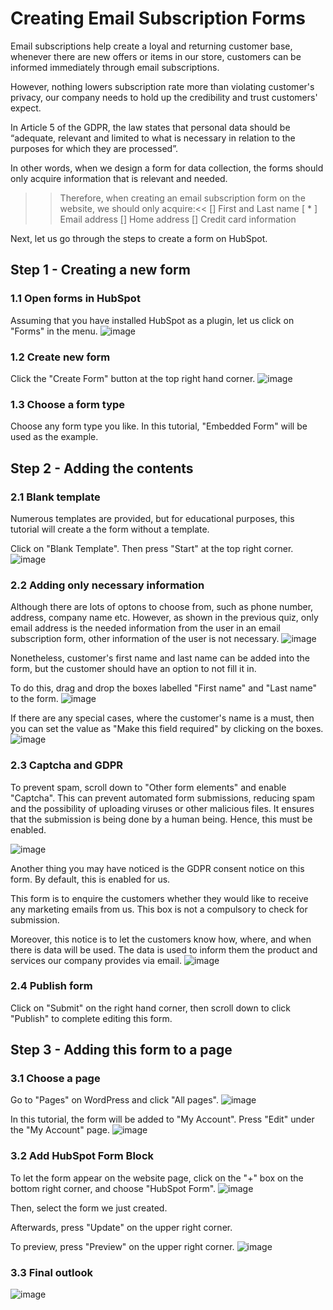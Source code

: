 # Creating Email Subscription Forms

Email subscriptions help create a loyal and returning customer base, whenever there are new offers or items in our store, customers can be informed immediately through email subscriptions.

However, nothing lowers subscription rate more than violating customer's privacy, our company needs to hold up the credibility and trust customers' expect. 

In Article 5 of the GDPR, the law states that personal data should be “adequate, relevant and limited to what is necessary in relation to the purposes for which they are processed”. 

In other words, when we design a form for data collection, the forms should only acquire information that is relevant and needed.

>> Therefore, when creating an email subscription form on the website, we should only acquire:<<
[] First and Last name
[ * ] Email address
[] Home address
[] Credit card information

Next, let us go through the steps to create a form on HubSpot.

## Step 1 - Creating a new form
### 1.1 Open forms in HubSpot
Assuming that you have installed HubSpot as a plugin, let us click on "Forms" in the menu.
![image](./assets/1.1.jpg)

### 1.2 Create new form
Click the "Create Form" button at the top right hand corner.
![image](./assets/1.2.jpg)

### 1.3 Choose a form type
Choose any form type you like. In this tutorial, "Embedded Form" will be used as the example.


## Step 2 - Adding the contents
### 2.1 Blank template
Numerous templates are provided, but for educational purposes, this tutorial will create a the form without a template.

Click on "Blank Template". Then press "Start" at the top right corner.
![image](./assets/2.1.jpg)

### 2.2 Adding only necessary information
Although there are lots of optons to choose from, such as phone number, address, company name etc. However, as shown in the previous quiz, only email address is the needed information from the user in an email subscription form, other information of the user is not necessary. 
![image](./assets/2.2.jpg)

Nonetheless, customer's first name and last name can be added into the form, but the customer should have an option to not fill it in.

To do this, drag and drop the boxes labelled "First name" and "Last name" to the form.
![image](./assets/2.2_dragdrop.jpg)

If there are any special cases, where the customer's name is a must, then you can set the value as "Make this field required" by clicking on the boxes.
![image](./assets/2.2_required.jpg)

### 2.3 Captcha and GDPR
To prevent spam, scroll down to "Other form elements" and enable "Captcha". This can prevent automated form submissions, reducing spam and the possibility of uploading viruses or other malicious files. It ensures that the submission is being done by a human being. Hence, this must be enabled.

![image](./assets/2.2_recapture.jpg)

Another thing you may have noticed is the GDPR consent notice on this form. By default, this is enabled for us.

This form is to enquire the customers whether they would like to receive any marketing emails from us. This box is not a compulsory to check for submission. 

Moreover, this notice is to let the customers know how, where, and when there is data will be used. The data is used to inform them the product and services our company provides via email.
![image](./assets/2.2_notice.jpg)

### 2.4 Publish form
Click on "Submit" on the right hand corner, then scroll down to click "Publish" to complete editing this form.


## Step 3 - Adding this form to a page
### 3.1 Choose a page
Go to "Pages" on WordPress and click "All pages".
![image](./assets/3.1.jpg)

In this tutorial, the form will be added to "My Account". Press "Edit" under the "My Account" page.
![image](./assets/3.1_edit.jpg)


### 3.2 Add HubSpot Form Block
To let the form appear on the website page, click on the "+" box on the bottom right corner, and choose "HubSpot Form".
![image](./assets/3.2_block.jpg)

Then, select the form we just created.

Afterwards, press "Update" on the upper right corner.

To preview, press "Preview" on the upper right corner.
![image](./assets/3.2_select.jpg)

### 3.3 Final outlook
![image](./assets/3.3.jpg)


